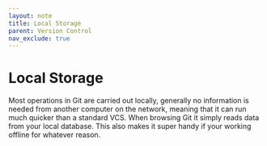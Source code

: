 ```yaml
---
layout: note
title: Local Storage
parent: Version Control
nav_exclude: true
---
```


# Local Storage
Most operations in Git are carried out locally, generally no information is needed from another computer on the network, meaning that it can run much quicker than a standard VCS. When browsing Git it simply reads data from your local database. This also makes it super handy if your working offline for whatever reason. 